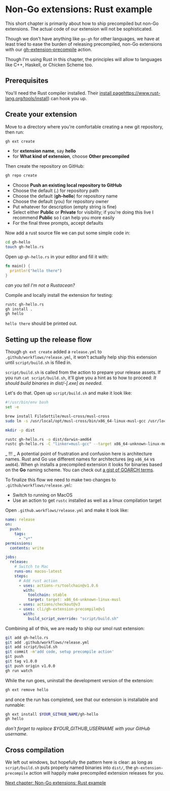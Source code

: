 # Non-Go extensions: Rust example

This short chapter is primarily about how to ship precompiled but non-Go extensions. The actual code of our extension will not be sophisticated.

Though we don't have anything like `go-gh` for other languages, we have at least tried to ease the burden of releasing precompiled, non-Go extensions with our  [gh-extension-precompile](https://github.com/cli/gh-extension-precompile) action.

Though I'm using Rust in this chapter, the principles will allow to languages like C++, Haskell, or Chicken Scheme too.

## Prerequisites

You'll need the Rust compiler installed. Their [install page]()https://www.rust-lang.org/tools/install) can hook you up.

## Create your extension

Move to a directory where you're comfortable creating a new git repository, then run:

```bash
gh ext create
```

- for **extension name**, say **hello**
- for **What kind of extension**, choose **Other precompiled**

Then create the repository on GitHub:

```bash
gh repo create
```

- Choose **Push an existing local repository to GitHub**
- Choose the default (**.**) for repository path
- Choose the default (**gh-hello**) for repository name
- Choose the default (you) for repository owner
- Put whatever for description (empty string is fine)
- Select either **Public** or **Private** for visibility; if you're doing this live I recommend **Public** so I can help you more easily
- For the final three prompts, accept defaults

Now add a rust source file we can put some simple code in:

```bash
cd gh-hello
touch gh-hello.rs
```

Open up `gh-hello.rs` in your editor and fill it with:

```rust
fn main() {
  println!("hello there")
}
```

_can you tell I'm not a Rustacean?_

Compile and locally install the extension for testing:

```bash
rustc gh-hello.rs
gh install .
gh hello
```

`hello there` should be printed out.

## Setting up the release flow

Though `gh ext create` added a `release.yml` to `.github/workflows/release.yml`, it won't actually help ship this extension until `script/build.sh` is filled in.

`script/build.sh` is called from the action to prepare your release assets. If you run `cat script/build.sh`, it'll give you a hint as to how to proceed: _It should build binaries in dist/<platform>-<arch>[.exe] as needed._

Let's do that. Open up `script/build.sh` and make it look like:

```bash
#!/usr/bin/env bash
set -e

brew install FiloSottile/musl-cross/musl-cross
sudo ln -s /usr/local/opt/musl-cross/bin/x86_64-linux-musl-gcc /usr/local/bin/musl-gcc

mkdir -p dist

rustc gh-hello.rs -o dist/darwin-amd64
rustc gh-hello.rs -C "linker=musl-gcc" --target x86_64-unknown-linux-musl -o dist/linux-amd64
```

_ !!! _ A potential point of frustration and confusion here is architecture names. Rust and Go use different names for architectures (eg `x86_64` vs `amd64`). When `gh` installs a precompiled extension it looks for binaries based on the **Go** naming scheme. You can check out [a gist of GOARCH terms](https://gist.github.com/vilmibm/4679196d67bfb2a4b29fbd4ff20430d3).

To finalize this flow we need to make two changes to `.github/workflows/release.yml`:

- Switch to running on MacOS
- Use an action to get `rustc` installed as well as a linux compilation target

Open `.github.workflows/release.yml` and make it look like:

```yaml
name: release
on:
  push:
    tags:
      - "v*"
permissions:
  contents: write

jobs:
  release:
    # Switch to Mac
    runs-on: macos-latest
    steps:
      # Add rust action
      - uses: actions-rs/toolchain@v1.0.6
        with:
          toolchain: stable
          target: target: x86_64-unknown-linux-musl
      - uses: actions/checkout@v3
      - uses: cli/gh-extension-precompile@v1
        with:
          build_script_override: "script/build.sh"
```

Combining all of this, we are ready to ship our smol rust extension:

```bash
git add gh-hello.rs
git add .github/workflows/release.yml
git add script/build.sh
git commit -m'add code, setup precompile action'
git push
git tag v1.0.0
git push origin v1.0.0
gh run watch
```

While the run goes, uninstall the development version of the extension:

```bash
gh ext remove hello
```

and once the run has completed, see that our extension is installable and runnable:

```bash
gh ext install $YOUR_GITHUB_NAME/gh-hello
gh hello
```

_don't forget to replace $YOUR\_GITHUB\_USERNAME with your GitHub username._

## Cross compilation

We left out windows, but hopefully the pattern here is clear: as long as `script/build.sh` puts properly named binaries into `dist/`, the `gh-extension-precompile` action will happily make precompiled extension releases for you.

[Next chapter: Non-Go extensions: Rust example](11.md)
